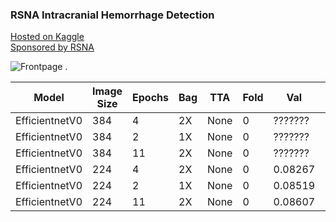 ### RSNA Intracranial Hemorrhage Detection
  
[Hosted on Kaggle](https://www.kaggle.com/c/rsna-intracranial-hemorrhage-detection/overview)  
[Sponsored by RSNA](https://www.rsna.org/)   
   
![Frontpage](https://www.researchgate.net/profile/Sandiya_Bindroo/publication/326537078/figure/fig1/AS:650818105663489@1532178536539/Magnetic-resonance-imaging-MRI-of-the-brain-showing-scattered-punctate-infarcts-in-the.png) . 

| Model         |Image Size|Epochs|Bag|TTA |Fold|Val     |LB    |
| --------------|----------|------|---|----|----|--------|------|
| EfficientnetV0|384       |4     |2X |None|0   |??????? |0.088 |
| EfficientnetV0|384       |2     |1X |None|0   |??????? |0.085 |
| EfficientnetV0|384       |11    |2X |None|0   |??????? |0.093 |
| EfficientnetV0|224       |4     |2X |None|0   |0.08267 |????  |
| EfficientnetV0|224       |2     |1X |None|0   |0.08519 |????  |
| EfficientnetV0|224       |11    |2X |None|0   |0.08607 |????  |
